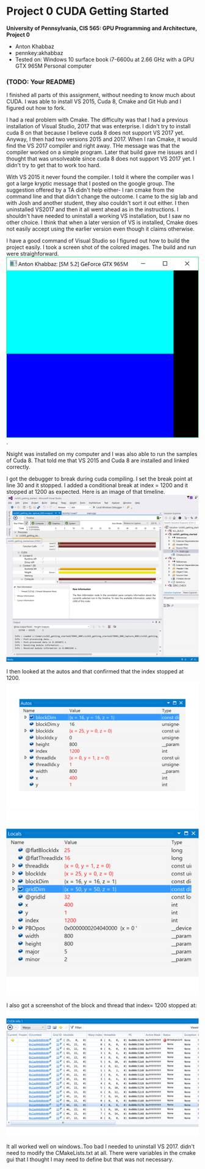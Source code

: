 Project 0 CUDA Getting Started
====================

**University of Pennsylvania, CIS 565: GPU Programming and Architecture, Project 0**

* Anton Khabbaz
* pennkey:akhabbaz
* Tested on: Windows 10 surface book i7-6600u at 2.66 GHz with a GPU GTX 965M
Personal computer


### (TODO: Your README)

I finished all parts of this assignment, without needing to know much about CUDA.  I was able to install VS 2015, Cuda 8, Cmake
and Git Hub and I figured out how to fork. 

I had a real problem with Cmake.  The difficulty was that I had a previous installation of 
Visual Studio, 2017 that was enterprise.  I didn't try to install cuda 8 on that because I believe cuda 8 does not support
VS 2017 yet.  Anyway, I then had two versions 2015 and 2017.  When I ran Cmake, it would find the VS 2017 compiler and right away.
THe message was that the compiler worked on a simple program.  Later that build gave me issues and I thought that was unsolveable since cuda 8 does not support VS 2017 yet. I didn't try to get that to work too hard.

With VS 2015 it never found the compiler.  I told it where the compiler was I got a large kryptic message that I posted on the google group.  The suggestion offered by a TA didn't help either- I ran cmake from the command line and that didn't change the outcome.  I came to the sig lab and with Josh and another student, they also couldn't sort it out either.  I then uninstalled VS2017 and then it all went ahead as in the instructions.  I shouldn't have needed to uninstall a working VS installation, but I saw no other choice.
I think that when a later version of VS is installed, Cmake does not easily accept using the earlier version even though it claims otherwise.

I have a good command of Visual Studio so I figured out how to build the project easily. 
I took a screen shot of the colored images.  The build and run were straighforward.
![](images/ColoredWindowAntonKhabbaz.png)
. 

Nsight was installed on my computer and I was also able to run the samples of Cuda 8.  That told me that VS 2015 and Cuda 8 are installed and linked correctly.  

I got the debugger to break during cuda compiling.  I set the break point at line 30 and it stopped.  I added a conditional break at index = 1200 and it stopped at 1200 as expected.  Here is an image of that timeline.
![](images/Timeline.png)

I then looked at the autos and that confirmed that the index stopped at 1200.
![](images/autos.png)
![](images/locals.png)

I also got a screenshot of the block and thread that index= 1200 stopped at:
![](images/warps.png)

It all worked well on windows..Too bad I needed to uninstall VS 2017.
 didn't need to modify the CMakeLists.txt at all.  There were variables in the cmake gui that
 I thought I may need to define but that was not necessary.
